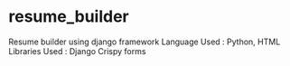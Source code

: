 # resume_builder
 Resume builder using django framework
 Language Used : Python, HTML
 Libraries Used : Django Crispy forms
